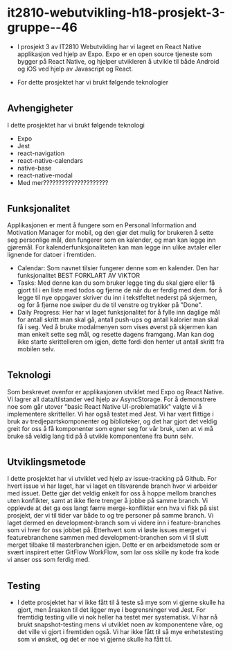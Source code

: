 # it2810-webutvikling-h18-prosjekt-3-gruppe--46

- I prosjekt 3 av IT2810 Webutvikling har vi lageet en React Native applikasjon ved hjelp av Expo. Expo er en open source tjeneste som bygger på React Native, og hjelper utvikleren å utvikle til både Android og iOS ved hjelp av Javascript og React. 

- For dette prosjektet har vi brukt følgende teknologier

#

## Avhengigheter
I dette prosjektet har vi brukt følgende teknologi
- Expo
- Jest
- react-navigation
- react-native-calendars
- native-base
- react-native-modal
- Med mer?????????????????????

#

## Funksjonalitet
Applikasjonen er ment å fungere som en Personal Information and Motivation Manager for mobil, og den gjør det mulig for brukeren å sette seg personlige mål, den fungerer som en kalender, og man kan legge inn gjøremål. For kalenderfunksjonaliteten kan man legge inn ulike avtaler eller lignende for datoer i fremtiden. 

- Calendar: Som navnet tilsier fungerer denne som en kalender. Den har funksjonalitet BEST FORKLART AV VIKTOR
- Tasks: Med denne kan du som bruker legge ting du skal gjøre eller få gjort til i en liste med todos og fjerne de når du er ferdig med dem. for å legge til nye oppgaver skriver du inn i tekstfeltet nederst på skjermen, og for å fjerne noe swiper du de til venstre og trykker på "Done".
- Daily Progress: Her har vi laget funksjonalitet for å fylle inn daglige mål for antall skritt man skal gå, antall push-ups og antall kalorier man skal få i seg. Ved å bruke modalmenyen som vises øverst på skjermen kan man enkelt sette seg mål, og resette dagens framgang. Man kan dog ikke starte skrittelleren om igjen, dette fordi den henter ut antall skritt fra mobilen selv.

#

## Teknologi
Som beskrevet ovenfor er applikasjonen utviklet med Expo og React Native. Vi lagrer all data/tilstander ved hjelp av AsyncStorage. For å demonstrere noe som går utover "basic React Native UI-problematikk" valgte vi å implementere skritteller. Vi har også testet med Jest. Vi har vært flittige i bruk av tredjepartskomponenter og biblioteker, og det har gjort det veldig greit for oss å få komponenter som egner seg for vår bruk, uten at vi må bruke så veldig lang tid på å utvikle komponentene fra bunn selv.

#

## Utviklingsmetode
I dette prosjektet har vi utviklet ved hjelp av issue-tracking på Github. For hvert issue vi har laget, har vi laget en tilsvarende branch hvor vi arbeider med issuet. Dette gjør det veldig enkelt for oss å hoppe mellom branches uten konflikter, samt at ikke flere trenger å jobbe på samme branch. Vi opplevde at det ga oss langt færre merge-konflikter enn hva vi fikk på sist prosjekt, der vi til tider var både to og tre personer på samme branch. Vi laget dermed en development-branch som vi videre inn i feature-branches som vi hver for oss jobbet på. Etterhvert som vi løste issues merget vi featurebranchene sammen med development-branchen som vi til slutt merget tilbake til masterbranchen igjen. Dette er en arbeidsmetode som er svært inspirert etter GitFlow WorkFlow, som lar oss skille ny kode fra kode vi anser oss som ferdig med.
#

## Testing
- I dette prosjektet har vi ikke fått til å teste så mye som vi gjerne skulle ha gjort, men årsaken til det ligger mye i begrensninger ved Jest. For fremtidig testing ville vi nok heller ha testet mer systematisk. Vi har nå brukt snapshot-testing mens vi utviklet noen av komponentene våre, og det ville vi gjort i fremtiden også. Vi har ikke fått til så mye enhetstesting som vi ønsket, og det er noe vi gjerne skulle ha fått til. 


